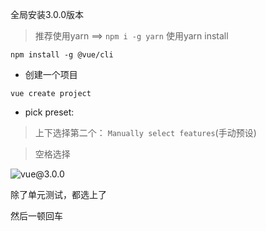 
全局安装3.0.0版本

> 推荐使用yarn ==> `npm i -g yarn`
> 使用yarn install 

```
npm install -g @vue/cli
```

* 创建一个项目
```
vue create project
```

* pick preset:
> 上下选择第二个： `Manually select features`(手动预设)

> 空格选择

![vue@3.0.0](https://github.com/Heisinadaze/notes/blob/master/images/WechatIMG52.jpeg)

除了单元测试，都选上了

然后一顿回车

